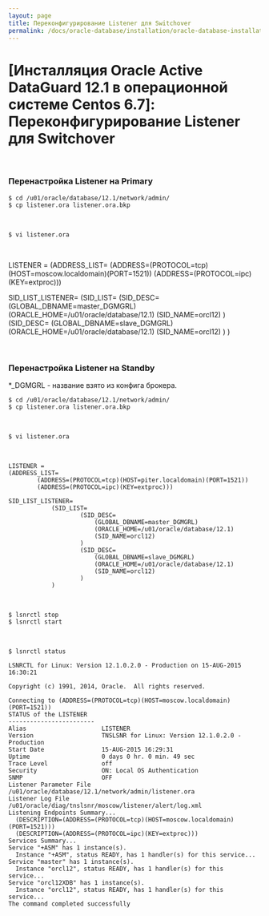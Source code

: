 ```yaml
---
layout: page
title: Переконфигурирование Listener для Switchover
permalink: /docs/oracle-database/installation/oracle-database-installation/distributed/dataguard/linux/6.7/oracle/12.1/broker/switchover-listener-config/
---
```


# [Инсталляция Oracle Active DataGuard 12.1 в операционной системе Centos 6.7]: Переконфигурирование Listener для Switchover


<br/>

### Перенастройка Listener на Primary

    $ cd /u01/oracle/database/12.1/network/admin/
    $ cp listener.ora listener.ora.bkp

<br/>

	$ vi listener.ora

<br/>

LISTENER =
(ADDRESS_LIST=
		(ADDRESS=(PROTOCOL=tcp)(HOST=moscow.localdomain)(PORT=1521))
		(ADDRESS=(PROTOCOL=ipc)(KEY=extproc)))

SID_LIST_LISTENER=
			(SID_LIST=
					(SID_DESC=
						(GLOBAL_DBNAME=master_DGMGRL)
						(ORACLE_HOME=/u01/oracle/database/12.1)
						(SID_NAME=orcl12)
					)
                    (SID_DESC=
                        (GLOBAL_DBNAME=slave_DGMGRL)
                        (ORACLE_HOME=/u01/oracle/database/12.1)
                        (SID_NAME=orcl12)
                    )
			)

<br/>

### Перенастройка Listener на Standby


*_DGMGRL - название взято из конфига брокера.


    $ cd /u01/oracle/database/12.1/network/admin/
    $ cp listener.ora listener.ora.bkp

<br/>

	$ vi listener.ora

<br/>

    LISTENER =
    (ADDRESS_LIST=
            (ADDRESS=(PROTOCOL=tcp)(HOST=piter.localdomain)(PORT=1521))
            (ADDRESS=(PROTOCOL=ipc)(KEY=extproc)))

    SID_LIST_LISTENER=
                (SID_LIST=
                        (SID_DESC=
                            (GLOBAL_DBNAME=master_DGMGRL)
                            (ORACLE_HOME=/u01/oracle/database/12.1)
                            (SID_NAME=orcl12)
                        )
                        (SID_DESC=
                            (GLOBAL_DBNAME=slave_DGMGRL)
                            (ORACLE_HOME=/u01/oracle/database/12.1)
                            (SID_NAME=orcl12)
                        )
                )

<br/>

    $ lsnrctl stop
    $ lsnrctl start


<br/>

    $ lsnrctl status

    LSNRCTL for Linux: Version 12.1.0.2.0 - Production on 15-AUG-2015 16:30:21

    Copyright (c) 1991, 2014, Oracle.  All rights reserved.

    Connecting to (ADDRESS=(PROTOCOL=tcp)(HOST=moscow.localdomain)(PORT=1521))
    STATUS of the LISTENER
    ------------------------
    Alias                     LISTENER
    Version                   TNSLSNR for Linux: Version 12.1.0.2.0 - Production
    Start Date                15-AUG-2015 16:29:31
    Uptime                    0 days 0 hr. 0 min. 49 sec
    Trace Level               off
    Security                  ON: Local OS Authentication
    SNMP                      OFF
    Listener Parameter File   /u01/oracle/database/12.1/network/admin/listener.ora
    Listener Log File         /u01/oracle/diag/tnslsnr/moscow/listener/alert/log.xml
    Listening Endpoints Summary...
      (DESCRIPTION=(ADDRESS=(PROTOCOL=tcp)(HOST=moscow.localdomain)(PORT=1521)))
      (DESCRIPTION=(ADDRESS=(PROTOCOL=ipc)(KEY=extproc)))
    Services Summary...
    Service "+ASM" has 1 instance(s).
      Instance "+ASM", status READY, has 1 handler(s) for this service...
    Service "master" has 1 instance(s).
      Instance "orcl12", status READY, has 1 handler(s) for this service...
    Service "orcl12XDB" has 1 instance(s).
      Instance "orcl12", status READY, has 1 handler(s) for this service...
    The command completed successfully
